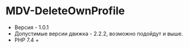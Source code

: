 # MDV-DeleteOwnProfile
- Версия - 1.0.1
- Допустимые версии движка - 2.2.2, возможно подойдут и выше.
- PHP 7.4 +
